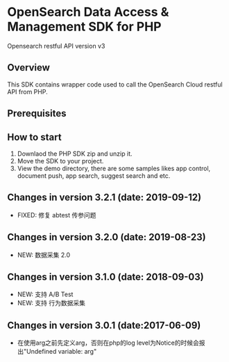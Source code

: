 OpenSearch Data Access & Management SDK for PHP
================================================

Opensearch restful API version v3

Overview
--------
This SDK contains wrapper code used to call the OpenSearch Cloud restful API from PHP.

Prerequisites
-------------

How to start
---------------------------------
1. Downlaod the PHP SDK zip and unzip it.
2. Move the SDK to your project.
3. View the demo directory, there are some samples likes app control, document push, app search, suggest search and etc.

Changes in version 3.2.1 (date: 2019-09-12)
------------------------------------------

* FIXED: 修复 abtest 传参问题

Changes in version 3.2.0 (date: 2019-08-23)
------------------------------------------

* NEW: 数据采集 2.0

Changes in version 3.1.0 (date: 2018-09-03)
------------------------------------------

* NEW: 支持 A/B Test
* NEW: 支持 行为数据采集

Changes in version 3.0.1 (date:2017-06-09)
------------------------------------------
* 在使用arg之前先定义arg，否则在php的log level为Notice的时候会报出"Undefined variable: arg"
